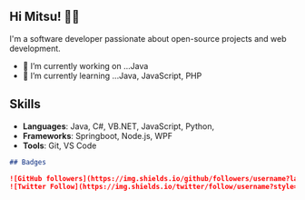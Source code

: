 ## Hi Mitsu! 👋✨

I'm a software developer passionate about open-source projects and web development.

- 🔭 I’m currently working on ...Java
- 🌱 I’m currently learning ...Java, JavaScript, PHP
## Skills

- **Languages**: Java, C#, VB.NET, JavaScript, Python, 
- **Frameworks**: Springboot, Node.js, WPF
- **Tools**: Git, VS Code

```markdown
## Badges

![GitHub followers](https://img.shields.io/github/followers/username?label=Follow&style=social)
![Twitter Follow](https://img.shields.io/twitter/follow/username?style=social)
